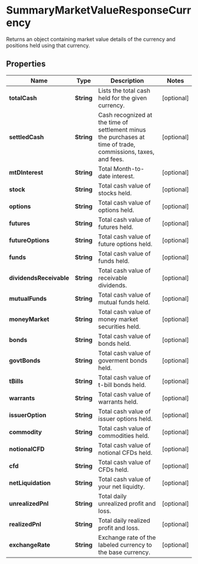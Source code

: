 

# SummaryMarketValueResponseCurrency

Returns an object containing market value details of the currency and positions held using that currency.

## Properties

| Name | Type | Description | Notes |
|------------ | ------------- | ------------- | -------------|
|**totalCash** | **String** | Lists the total cash held for the given currency. |  [optional] |
|**settledCash** | **String** | Cash recognized at the time of settlement minus the purchases at time of trade, commissions, taxes, and fees. |  [optional] |
|**mtDInterest** | **String** | Total Month-to-date interest. |  [optional] |
|**stock** | **String** | Total cash value of stocks held. |  [optional] |
|**options** | **String** | Total cash value of options held. |  [optional] |
|**futures** | **String** | Total cash value of futures held. |  [optional] |
|**futureOptions** | **String** | Total cash value of future options held. |  [optional] |
|**funds** | **String** | Total cash value of funds held. |  [optional] |
|**dividendsReceivable** | **String** | Total cash value of receivable dividends. |  [optional] |
|**mutualFunds** | **String** | Total cash value of mutual funds held. |  [optional] |
|**moneyMarket** | **String** | Total cash value of money market securities held. |  [optional] |
|**bonds** | **String** | Total cash value of bonds held. |  [optional] |
|**govtBonds** | **String** | Total cash value of goverment bonds held. |  [optional] |
|**tBills** | **String** | Total cash value of t-bill bonds held. |  [optional] |
|**warrants** | **String** | Total cash value of warrants held. |  [optional] |
|**issuerOption** | **String** | Total cash value of issuer options held. |  [optional] |
|**commodity** | **String** | Total cash value of commodities held. |  [optional] |
|**notionalCFD** | **String** | Total cash value of notional CFDs held. |  [optional] |
|**cfd** | **String** | Total cash value of CFDs held. |  [optional] |
|**netLiquidation** | **String** | Total cash value of your net liquidty. |  [optional] |
|**unrealizedPnl** | **String** | Total daily unrealized profit and loss. |  [optional] |
|**realizedPnl** | **String** | Total daily realized profit and loss. |  [optional] |
|**exchangeRate** | **String** | Exchange rate of the labeled currency to the base currency. |  [optional] |



